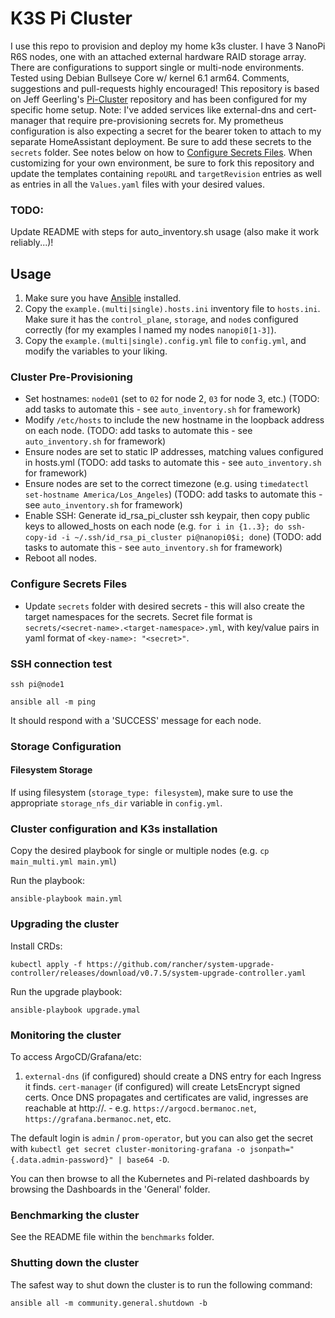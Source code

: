 # K3S Pi Cluster
I use this repo to provision and deploy my home k3s cluster. I have 3 NanoPi R6S nodes, one with an attached external hardware RAID storage array. There are configurations to support single or multi-node environments. Tested using Debian Bullseye Core w/ kernel 6.1 arm64. Comments, suggestions and pull-requests highly encouraged! This repository is based on Jeff Geerling's [Pi-Cluster](https://github.com/geerlingguy/pi-cluster) repository and has been configured for my specific home setup. Note: I've added services like external-dns and cert-manager that require pre-provisioning secrets for. My prometheus configuration is also expecting a secret for the bearer token to attach to my separate HomeAssistant deployment. Be sure to add these secrets to the `secrets` folder. See notes below on how to [Configure Secrets Files](#configure-secrets-files). When customizing for your own environment, be sure to fork this repository and update the templates containing `repoURL` and `targetRevision` entries as well as entries in all the `Values.yaml` files with your desired values.

### TODO:
Update README with steps for auto_inventory.sh usage (also make it work reliably...)!

## Usage

  1. Make sure you have [Ansible](https://docs.ansible.com/ansible/latest/installation_guide/intro_installation.html) installed.
  2. Copy the `example.(multi|single).hosts.ini` inventory file to `hosts.ini`. Make sure it has the `control_plane`, `storage`, and `node`s configured correctly (for my examples I named my nodes `nanopi0[1-3]`).
  3. Copy the `example.(multi|single).config.yml` file to `config.yml`, and modify the variables to your liking.

### Cluster Pre-Provisioning

  - Set hostnames: `node01` (set to `02` for node 2, `03` for node 3, etc.) (TODO: add tasks to automate this - see `auto_inventory.sh` for framework)
  - Modify `/etc/hosts` to include the new hostname in the loopback address on each node. (TODO: add tasks to automate this - see `auto_inventory.sh` for framework)
  - Ensure nodes are set to static IP addresses, matching values configured in hosts.yml (TODO: add tasks to automate this - see `auto_inventory.sh` for framework)
  - Ensure nodes are set to the correct timezone (e.g. using `timedatectl set-hostname America/Los_Angeles`) (TODO: add tasks to automate this - see `auto_inventory.sh` for framework)
  - Enable SSH: Generate id_rsa_pi_cluster ssh keypair, then copy public keys to allowed_hosts on each node (e.g. `for i in {1..3}; do ssh-copy-id -i ~/.ssh/id_rsa_pi_cluster pi@nanopi0$i; done`) (TODO: add tasks to automate this - see `auto_inventory.sh` for framework)
  - Reboot all nodes.

### Configure Secrets Files

- Update `secrets` folder with desired secrets - this will also create the target namespaces for the secrets. Secret file format is `secrets/<secret-name>.<target-namespace>.yml`, with key/value pairs in yaml format of `<key-name>: "<secret>"`.

### SSH connection test


```
ssh pi@node1
```

```
ansible all -m ping
```

It should respond with a 'SUCCESS' message for each node.

### Storage Configuration

#### Filesystem Storage

If using filesystem (`storage_type: filesystem`), make sure to use the appropriate `storage_nfs_dir` variable in `config.yml`.

### Cluster configuration and K3s installation

Copy the desired playbook for single or multiple nodes (e.g. `cp main_multi.yml main.yml`)

Run the playbook:

```
ansible-playbook main.yml
```

### Upgrading the cluster

Install CRDs:
```
kubectl apply -f https://github.com/rancher/system-upgrade-controller/releases/download/v0.7.5/system-upgrade-controller.yaml
```

Run the upgrade playbook:

```
ansible-playbook upgrade.ymal
```

### Monitoring the cluster

To access ArgoCD/Grafana/etc:

  1. `external-dns` (if configured) should create a DNS entry for each Ingress it finds. `cert-manager` (if configured) will create LetsEncrypt signed certs. Once DNS propagates and certificates are valid, ingresses are reachable at http://<ingress>.<domian> - e.g. `https://argocd.bermanoc.net`, `https://grafana.bermanoc.net`, etc.

The default login is `admin` / `prom-operator`, but you can also get the secret with `kubectl get secret cluster-monitoring-grafana -o jsonpath="{.data.admin-password}" | base64 -D`.

You can then browse to all the Kubernetes and Pi-related dashboards by browsing the Dashboards in the 'General' folder.

### Benchmarking the cluster

See the README file within the `benchmarks` folder.

### Shutting down the cluster

The safest way to shut down the cluster is to run the following command:

```
ansible all -m community.general.shutdown -b
```
